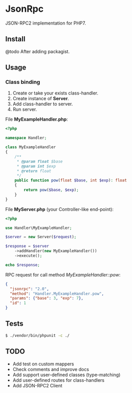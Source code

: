 # JsonRpc

JSON-RPC2 implementation for PHP7.

## Install

@todo After adding packagist.

## Usage

### Class binding

1. Create or take your exists class-handler.
2. Create instance of **Server**.
3. Add class-handler to server.
4. Run server.

File **MyExampleHandler.php**:
```php
<?php

namespace Handler;

class MyExampleHandler
{
    /**
     * @param float $base
     * @param int $exp
     * @return float
     */
    public function pow(float $base, int $exp): float
    {
        return pow($base, $exp);
    }
}
```

File **MyServer.php** (your Controller-like end-point):
```php
<?php

use Handler\MyExampleHandler;

$server = new Server($request);

$response = $server
    ->addHandler(new MyExampleHandler())
    ->execute();

echo $response;
```

RPC request for call method *MyExampleHandler::pow*:
```JSON
{
  "jsonrpc": "2.0",
  "method": "Handler.MyExampleHandler.pow",
  "params": {"base": 3, "exp": 7},
  "id": 1
}
```

## Tests

```Bash
$ ./vendor/bin/phpunit -c ./
```

## TODO

 - Add test on custom mappers
 - Check comments and improve docs
 - Add support user-defined classes (type-matching)
 - Add user-defined routes for class-handlers
 - Add JSON-RPC2 Client
